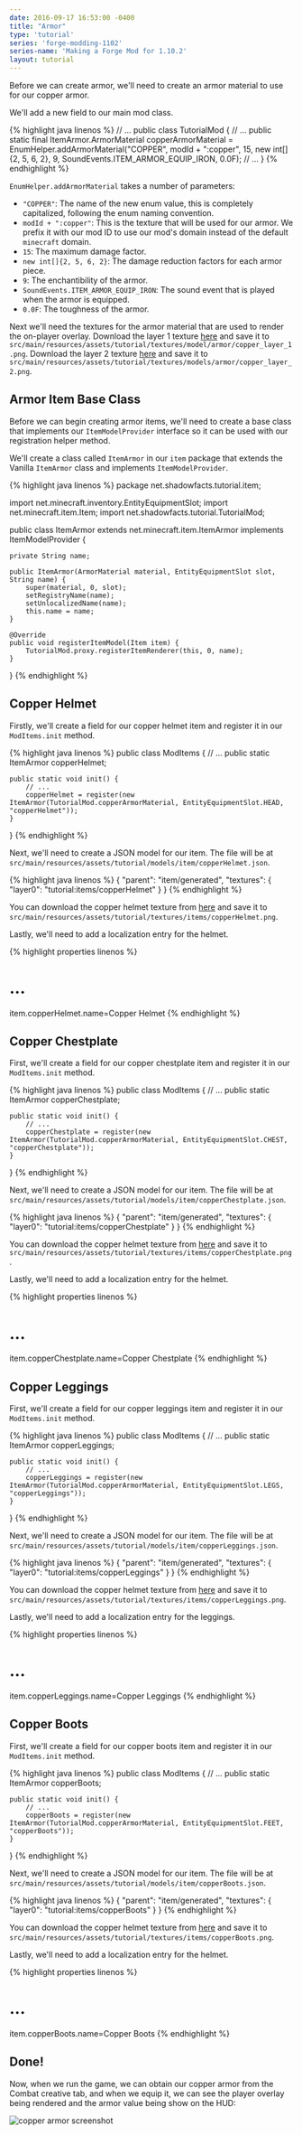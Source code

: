 ```yaml
---
date: 2016-09-17 16:53:00 -0400
title: "Armor"
type: 'tutorial'
series: 'forge-modding-1102'
series-name: 'Making a Forge Mod for 1.10.2'
layout: tutorial
---
```


Before we can create armor, we'll need to create an armor material to use for our copper armor.

We'll add a new field to our main mod class. 

{% highlight java linenos %}
// ...
public class TutorialMod {
	// ...
	public static final ItemArmor.ArmorMaterial copperArmorMaterial = EnumHelper.addArmorMaterial("COPPER", modId + ":copper", 15, new int[]{2, 5, 6, 2}, 9, SoundEvents.ITEM_ARMOR_EQUIP_IRON, 0.0F);
	// ...
}
{% endhighlight %}

`EnumHelper.addArmorMaterial` takes a number of parameters:
- `"COPPER"`: The name of the new enum value, this is completely capitalized, following the enum naming convention.
- `modId + ":copper"`: This is the texture that will be used for our armor. We prefix it with our mod ID to use our mod's domain instead of the default `minecraft` domain.
- `15`: The maximum damage factor.
- `new int[]{2, 5, 6, 2}`: The damage reduction factors for each armor piece.
- `9`: The enchantibility of the armor.
- `SoundEvents.ITEM_ARMOR_EQUIP_IRON`: The sound event that is played when the armor is equipped.
- `0.0F`: The toughness of the armor.

Next we'll need the textures for the armor material that are used to render the on-player overlay.
Download the layer 1 texture [here](https://raw.githubusercontent.com/shadowfacts/TutorialMod/1.10.2/src/main/resources/assets/tutorial/textures/models/armor/copper_layer_1.png) and save it to `src/main/resources/assets/tutorial/textures/model/armor/copper_layer_1.png`. Download the layer 2 texture [here](https://raw.githubusercontent.com/shadowfacts/TutorialMod/1.10.2/src/main/resources/assets/tutorial/textures/models/armor/copper_layer_2.png) and save it to `src/main/resources/assets/tutorial/textures/models/armor/copper_layer_2.png`.

## Armor Item Base Class
Before we can begin creating armor items, we'll need to create a base class that implements our `ItemModelProvider` interface so it can be used with our registration helper method.

We'll create a class called `ItemArmor` in our `item` package that extends the Vanilla `ItemArmor` class and implements `ItemModelProvider`.

{% highlight java linenos %}
package net.shadowfacts.tutorial.item;

import net.minecraft.inventory.EntityEquipmentSlot;
import net.minecraft.item.Item;
import net.shadowfacts.tutorial.TutorialMod;

public class ItemArmor extends net.minecraft.item.ItemArmor implements ItemModelProvider {
	
	private String name;

	public ItemArmor(ArmorMaterial material, EntityEquipmentSlot slot, String name) {
		super(material, 0, slot);
		setRegistryName(name);
		setUnlocalizedName(name);
		this.name = name;
	}

	@Override
	public void registerItemModel(Item item) {
		TutorialMod.proxy.registerItemRenderer(this, 0, name);
	}
}
{% endhighlight %}

## Copper Helmet
Firstly, we'll create a field for our copper helmet item and register it in our `ModItems.init` method.

{% highlight java linenos %}
public class ModItems {
	// ...
	public static ItemArmor copperHelmet;

	public static void init() {
		// ...
		copperHelmet = register(new ItemArmor(TutorialMod.copperArmorMaterial, EntityEquipmentSlot.HEAD, "copperHelmet"));
	}
}
{% endhighlight %}

Next, we'll need to create a JSON model for our item. The file will be at `src/main/resources/assets/tutorial/models/item/copperHelmet.json`.

{% highlight java linenos %}
{
	"parent": "item/generated",
	"textures": {
		"layer0": "tutorial:items/copperHelmet"
	}
}
{% endhighlight %}

You can download the copper helmet texture from [here](https://raw.githubusercontent.com/shadowfacts/TutorialMod/1.10.2/src/main/resources/assets/tutorial/textures/items/copperHelmet.png) and save it to `src/main/resources/assets/tutorial/textures/items/copperHelmet.png`.

Lastly, we'll need to add a localization entry for the helmet.

{% highlight properties linenos %}
# ...
item.copperHelmet.name=Copper Helmet
{% endhighlight %}

## Copper Chestplate
First, we'll create a field for our copper chestplate item and register it in our `ModItems.init` method.

{% highlight java linenos %}
public class ModItems {
	// ...
	public static ItemArmor copperChestplate;

	public static void init() {
		// ...
		copperChestplate = register(new ItemArmor(TutorialMod.copperArmorMaterial, EntityEquipmentSlot.CHEST, "copperChestplate"));
	}
}
{% endhighlight %}

Next, we'll need to create a JSON model for our item. The file will be at `src/main/resources/assets/tutorial/models/item/copperChestplate.json`.

{% highlight java linenos %}
{
	"parent": "item/generated",
	"textures": {
		"layer0": "tutorial:items/copperChestplate"
	}
}
{% endhighlight %}

You can download the copper helmet texture from [here](https://raw.githubusercontent.com/shadowfacts/TutorialMod/1.10.2/src/main/resources/assets/tutorial/textures/items/copperChestplate.png) and save it to `src/main/resources/assets/tutorial/textures/items/copperChestplate.png`.

Lastly, we'll need to add a localization entry for the helmet.

{% highlight properties linenos %}
# ...
item.copperChestplate.name=Copper Chestplate
{% endhighlight %}

## Copper Leggings
First, we'll create a field for our copper leggings item and register it in our `ModItems.init` method.

{% highlight java linenos %}
public class ModItems {
	// ...
	public static ItemArmor copperLeggings;

	public static void init() {
		// ...
		copperLeggings = register(new ItemArmor(TutorialMod.copperArmorMaterial, EntityEquipmentSlot.LEGS, "copperLeggings"));
	}
}
{% endhighlight %}

Next, we'll need to create a JSON model for our item. The file will be at `src/main/resources/assets/tutorial/models/item/copperLeggings.json`.

{% highlight java linenos %}
{
	"parent": "item/generated",
	"textures": {
		"layer0": "tutorial:items/copperLeggings"
	}
}
{% endhighlight %}

You can download the copper helmet texture from [here](https://raw.githubusercontent.com/shadowfacts/TutorialMod/1.10.2/src/main/resources/assets/tutorial/textures/items/copperLeggings.png) and save it to `src/main/resources/assets/tutorial/textures/items/copperLeggings.png`.

Lastly, we'll need to add a localization entry for the leggings.

{% highlight properties linenos %}
# ...
item.copperLeggings.name=Copper Leggings
{% endhighlight %}

## Copper Boots
First, we'll create a field for our copper boots item and register it in our `ModItems.init` method.

{% highlight java linenos %}
public class ModItems {
	// ...
	public static ItemArmor copperBoots;

	public static void init() {
		// ...
		copperBoots = register(new ItemArmor(TutorialMod.copperArmorMaterial, EntityEquipmentSlot.FEET, "copperBoots"));
	}
}
{% endhighlight %}

Next, we'll need to create a JSON model for our item. The file will be at `src/main/resources/assets/tutorial/models/item/copperBoots.json`.

{% highlight java linenos %}
{
	"parent": "item/generated",
	"textures": {
		"layer0": "tutorial:items/copperBoots"
	}
}
{% endhighlight %}

You can download the copper helmet texture from [here](https://raw.githubusercontent.com/shadowfacts/TutorialMod/1.10.2/src/main/resources/assets/tutorial/textures/items/copperBoots.png) and save it to `src/main/resources/assets/tutorial/textures/items/copperBoots.png`.

Lastly, we'll need to add a localization entry for the helmet.

{% highlight properties linenos %}
# ...
item.copperBoots.name=Copper Boots
{% endhighlight %}

## Done!
Now, when we run the game, we can obtain our copper armor from the Combat creative tab, and when we equip it, we can see the player overlay being rendered and the armor value being show on the HUD:

![copper armor screenshot](https://i.imgur.com/Vv8Qzne.png)
